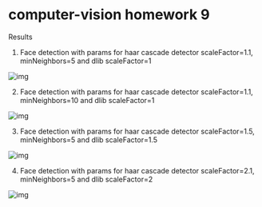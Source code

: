 # computer-vision homework 9

Results 

1. Face detection with params for haar cascade detector scaleFactor=1.1, minNeighbors=5 and dlib scaleFactor=1

![img](results/result1.png)

2. Face detection with params for haar cascade detector scaleFactor=1.1, minNeighbors=10 and dlib scaleFactor=1

![img](results/result4.png)

3. Face detection with params for haar cascade detector scaleFactor=1.5, minNeighbors=5 and dlib scaleFactor=1.5

![img](results/result2.png)

4. Face detection with params for haar cascade detector scaleFactor=2.1, minNeighbors=5 and dlib scaleFactor=2

![img](results/result3.png)